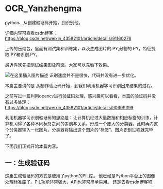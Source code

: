 # OCR_Yanzhengma
python、从创建验证码开始，到识别他。

详细内容可查看csdn博客：
https://blog.csdn.net/weixin_43582101/article/details/91160276


上传的压缩包，里面有测试集和训练集，以及生成图片的.PY,分割的.PY，特征提取.PY和识别.PY。

最近喜欢先把测试结果图放前面。大家可以先看下效果。


![在这里插入图片描述](https://img-blog.csdnimg.cn/20190607214819920.gif)
识别速度并不是很快，代码并没有进一步优化。

本篇主要讲的是 从制作验证码开始，到我们利用机器学习识别出来结果的过程。

之前写过一篇利用opencv进行验证码处理，感兴趣可以看看，本篇的验证码并没有过多处理：https://blog.csdn.net/weixin_43582101/article/details/90609399


利用机器学习识别验证码的思路是：让计算机经过大量数据和相应标签的训练，计算机习得了各种不同标签之间的差别与关系。形成一个庞大的分类器。此时再向这个分类器输入一张图片。分类器将输出这个图片的“标签”。图片识别过程就完毕了。


下面我们正式开始本篇内容。


## 一：生成验证码
这里生成验证码的方式是使用了python的PIL库。 他已经是Python平台上的图像处理标准库了。PIL功能非常强大，API也非常简单易用。
还是去看csdn博客吧
